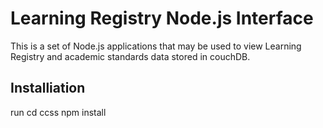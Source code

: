 Learning Registry Node.js Interface
=========================================================

This is a set of Node.js applications that may be used to view Learning Registry and 
academic standards data stored in couchDB.

## Installiation
run
    cd ccss
    npm install
 
